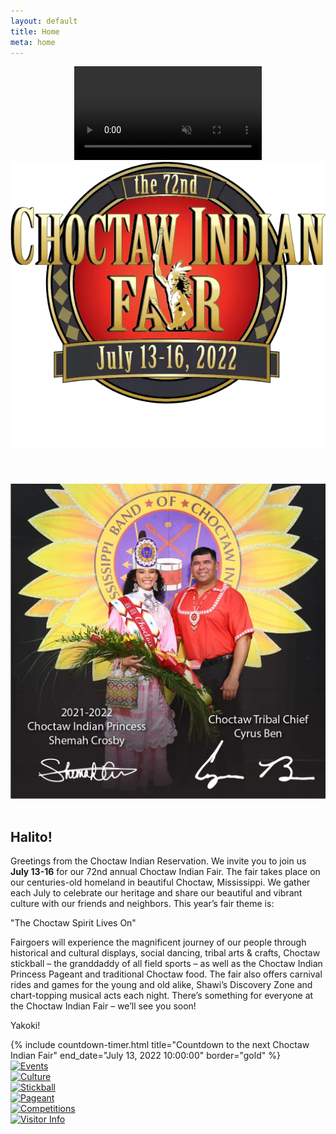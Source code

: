 ```yaml
---
layout: default
title: Home
meta: home
---
```

<header>
  <!-- This div is  intentionally blank. It creates the transparent black overlay over the video which you can modify in the CSS -->
  <div class="overlay"></div>
  <!-- The HTML5 video element that will create the background video on the header -->
  <video playsinline="playsinline" autoplay="autoplay" muted="muted" loop="loop">
    <source src="/assets/img/CIFVideoWeb_1.mp4" type="video/mp4">
  </video>
  <!-- The header content -->
  <div class="container h-100 d-block d-sm-none">
    <div class="d-flex h-100 text-center align-items-center">
      <div class="w-100 text-white">
        <img src="/assets/img/logos/fairlogo.webp" alt="Choctaw Indian Fair Logo" class="img-fluid">
      </div>
    </div>
  </div>
</header>

<section class="diamond-bg">
  <div class="container">
    <div class="row align-items-center">
      <div class="col-xl">
        <img class="card-gold-border img-fluid  animate__animated animate__fadeInLeft" src="/assets/img/chiefprincess.webp" alt="Chief & Princess 2021"/>
      </div>
      <div class="col-xl">
        <br class="d-xl-none"/>
        <h1 class="display-1 mb-0 shadow-text">Halito!</h1>
        <p class="lead my-1 mb-3">
          Greetings from the Choctaw Indian Reservation. We invite you to join us <strong>July 13-16</strong> for our 72nd annual Choctaw Indian Fair. The fair takes place on our centuries-old homeland in beautiful Choctaw, Mississippi. We gather each July to celebrate our heritage and share our beautiful and vibrant culture with our friends and neighbors. This year’s fair theme is:
        </p>
        <p class="h3 display-3 mb-0">"The Choctaw Spirit Lives On"</p>
        <p class="lead my-1 mb-3">
          Fairgoers will experience the magnificent journey of our people through historical and cultural displays, social dancing, tribal arts &amp; crafts, Choctaw stickball – the granddaddy of all field sports – as well as the Choctaw Indian Princess Pageant and traditional Choctaw food. The fair also offers carnival rides and games for the young and old alike, Shawi’s Discovery Zone and chart-topping musical acts each night. There’s something for everyone at the Choctaw Indian Fair – we’ll see you soon!
        </p>
        <p class="h3 display-3">Yakoki!</p>
      </div>
    </div>
  </div>
</section>

<!--<section class="diamond-bg2">
  <div class="container">
    <div class="row align-items-center">
      <div class="col-md">
        <p class="h3 display-3 shadow-text">Countdown to the next <span class="text-nowrap">Choctaw Indian Fair</span>:</p>
      </div>
      <div class="col-md">
        <p id="timer" class="h2 bg-light text-dark pt-2 mb-3"></p>
      </div>
    </div>
  </div>
</section>-->

<section class="diamond-bg2">
  <div class="container">
    {% include countdown-timer.html title="Countdown to the next Choctaw Indian Fair" end_date="July 13, 2022 10:00:00" border="gold" %}
    <row class="row row-cols-1 row-cols-lg-2 row-cols-xl-3 g-0 card-gold-border mt-5">
      <div class="col">
        <a href="/events/">
          <div class="card bg-transparent opaque">
            <img src="../assets/img/svg/Events.svg" alt="Events">
          </div>
        </a>
      </div>
      <div class="col">
        <a href="/culture/">
          <div class="card bg-transparent opaque">
            <img src="../assets/img/svg/Culture.svg" alt="Culture">
          </div>
        </a>
      </div>
      <div class="col">
        <a href="/stickball/">
          <div class="card bg-transparent opaque">
            <img src="../assets/img/svg/Stickball.svg" alt="Stickball">
          </div>
        </a>
      </div>
      <div class="col">
        <a href="/pageant/">
          <div class="card bg-transparent opaque">
            <img src="../assets/img/svg/Pageant.svg" alt="Pageant">
          </div>
        </a>
      </div>
      <div class="col">
        <a href="/competitions/">
          <div class="card bg-transparent opaque">
            <img src="../assets/img/svg/Competitions.svg" alt="Competitions">
          </div>
        </a>
      </div>
      <div class="col">
        <a href="/info/">
          <div class="card bg-transparent opaque">
            <img src="../assets/img/svg/Visitor Info.svg" alt="Visitor Info">
          </div>
        </a>
      </div>
    </row>
  </div>
</section>

